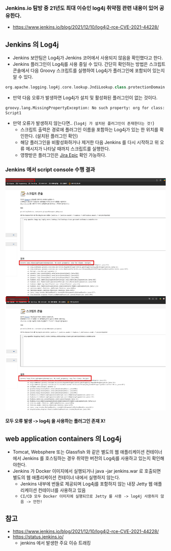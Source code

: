 ### Jenkins.io 탐방 중 21년도 최대 이슈인 log4j 취약점 관련 내용이 있어 공유한다.

* https://www.jenkins.io/blog/2021/12/10/log4j2-rce-CVE-2021-44228/

## Jenkins 의 Log4j
* Jenkins 보안팀은 Log4j가 Jenkins 코어에서 사용되지 않음을 확인했다고 한다.
* Jenkins 플러그인이 Log4j를 사용 중일 수 있다. 간단히 확인하는 방법은 스크립트 콘솔에서 다음 Groovy 스크립트를 실행하여 Log4j가 플러그인에 포함되어 있는지 알 수 있다.

```groovy
org.apache.logging.log4j.core.lookup.JndiLookup.class.protectionDomain.codeSource
```

* 만약 다음 오류가 발생하면 Log4j가 설치 및 활성화된 플러그인이 없는 것이다.

```
groovy.lang.MissingPropertyException: No such property: org for class: Script1
```

* 만약 오류가 발생하지 않는다면.. (`log4j 가 설치된 플러그인이 존재한다는 것!`)
    *  스크립트 출력은 경로에 플러그인 이름을 포함하는 Log4j가 있는 한 위치를 확인한다. (설치된 플러그인 확인)
    *  해당 플러그인을 비활성화하거나 제거한 다음 Jenkins 를 다시 시작하고 위 오류 메시지가 나타날 때까지 스크립트를 실행한다.
    *  영향받은 플러그인은 [Jira Epic](https://issues.jenkins.io/browse/JENKINS-67353) 확인 가능하다.

### Jenkins 에서 script console 수행 결과

![](./images/log4j-in-jekins-001.png)
![](./images/log4j-in-jekins-002.png)

#### 모두 오류 발생 -> log4j 을 사용하는 플러그인 존재 X!

## web application containers 의 Log4j
* Tomcat, Websphere 또는 Glassfish 와 같은 별도의 웹 애플리케이션 컨테이너에서 Jenkins 를 호스팅하는 경우 취약한 버전의 Log4j를 사용하고 있는지 확인해야한다.
* Jenkins 가 Docker 이미지에서 실행되거나 java -jar jenkins.war 로 호출되면 별도의 웹 애플리케이션 컨테이너 내에서 실행하지 않는다.
    * Jenkins 내부에 번들로 제공되며 Log4j를 포함하지 않는 내장 Jetty 웹 애플리케이션 컨테이너를 사용하고 있음
    * `CI/CD 모두 Docker 이미지에 실행되므로 Jetty 를 사용 -> log4j 사용하지 않음 -> 안전!`


## 참고
* https://www.jenkins.io/blog/2021/12/10/log4j2-rce-CVE-2021-44228/
* https://status.jenkins.io/
    * jenkins 에서 발생한 주요 이슈 트래킹
